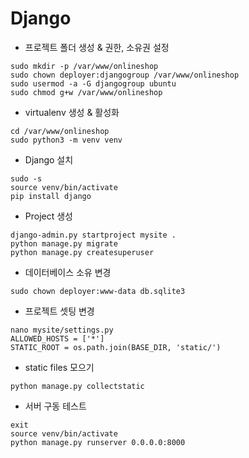 # Django

- 프로젝트 폴더 생성 & 권한, 소유권 설정

```commandline
sudo mkdir -p /var/www/onlineshop
sudo chown deployer:djangogroup /var/www/onlineshop
sudo usermod -a -G djangogroup ubuntu
sudo chmod g+w /var/www/onlineshop
```

- virtualenv 생성 & 활성화

```commandline
cd /var/www/onlineshop
sudo python3 -m venv venv
```

- Django 설치

```commandline
sudo -s
source venv/bin/activate
pip install django
```

- Project 생성

```command
django-admin.py startproject mysite .
python manage.py migrate
python manage.py createsuperuser
```

- 데이터베이스 소유 변경

```commandline
sudo chown deployer:www-data db.sqlite3
```

- 프로젝트 셋팅 변경

```commandline
nano mysite/settings.py
ALLOWED_HOSTS = ['*']
STATIC_ROOT = os.path.join(BASE_DIR, 'static/')
```

- static files 모으기

```commandline
python manage.py collectstatic
```

- 서버 구동 테스트

```commandline
exit
source venv/bin/activate
python manage.py runserver 0.0.0.0:8000
```